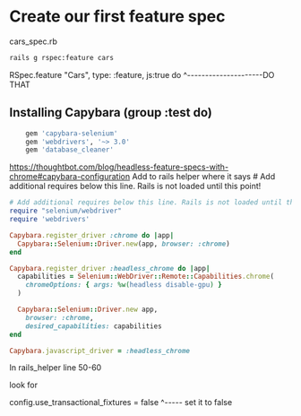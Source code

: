 # Create our first feature spec


cars_spec.rb

```bash
rails g rspec:feature cars
```


RSpec.feature "Cars", type: :feature, js:true do
                                          ^---------------------DO THAT 


## Installing Capybara (group :test do)

```ruby
	gem 'capybara-selenium'
	gem 'webdrivers', '~> 3.0'
	gem 'database_cleaner'
```

https://thoughtbot.com/blog/headless-feature-specs-with-chrome#capybara-configuration
Add to rails helper where it says # Add additional requires below this line. Rails is not loaded until this point!
```ruby
# Add additional requires below this line. Rails is not loaded until this point!
require "selenium/webdriver"
require 'webdrivers'

Capybara.register_driver :chrome do |app|
  Capybara::Selenium::Driver.new(app, browser: :chrome)
end

Capybara.register_driver :headless_chrome do |app|
  capabilities = Selenium::WebDriver::Remote::Capabilities.chrome(
    chromeOptions: { args: %w(headless disable-gpu) }
  )

  Capybara::Selenium::Driver.new app,
    browser: :chrome,
    desired_capabilities: capabilities
end

Capybara.javascript_driver = :headless_chrome
```

In rails_helper line 50-60

look for 

config.use_transactional_fixtures = false
                                     ^----- set it to false
